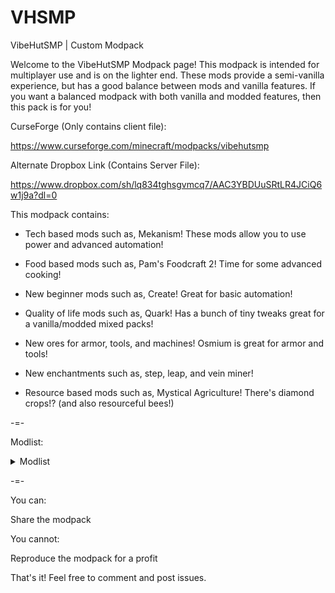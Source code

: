 # VHSMP
VibeHutSMP | Custom Modpack

Welcome to the VibeHutSMP Modpack page! This modpack is intended for multiplayer use and is on the lighter end.
These mods provide a semi-vanilla experience, but has a good balance between mods and vanilla features. If you want a balanced modpack with both vanilla and modded features, then this pack is for you!

CurseForge (Only contains client file): 

https://www.curseforge.com/minecraft/modpacks/vibehutsmp

Alternate Dropbox Link (Contains Server File): 

https://www.dropbox.com/sh/lq834tghsgvmcq7/AAC3YBDUuSRtLR4JCiQ6w1j9a?dl=0

This modpack contains:

- Tech based mods such as, Mekanism! These mods allow you to use power and advanced automation!

- Food based mods such as, Pam's Foodcraft 2! Time for some advanced cooking!

- New beginner mods such as, Create! Great for basic automation!

- Quality of life mods such as, Quark! Has a bunch of tiny tweaks great for a vanilla/modded mixed packs!

- New ores for armor, tools, and machines! Osmium is great for armor and tools!

- New enchantments such as, step, leap, and vein miner!

- Resource based mods such as, Mystical Agriculture! There's diamond crops!? (and also resourceful bees!)

 

-=-

 

Modlist:

<details>
  <summary>Modlist</summary>

  ```
Industrial Agriculture (by ArrowsendGaming)
Just Enough Resources (JER) (by way2muchnoise)
Basic Nether Ores [Forge/Fabric] (by cScotPlay)
PneumaticCraft: Repressurized (by desht_08)
Integrated NBT (by scleox)
RFTools Power (by McJty)
Create (by simibubi)
Hwyla (by TehNut)
EnderTanks (by ShetiPhian)
Thermal Cultivation (by TeamCoFH)
Extra Disks (by MelanX)
Mystical Agradditions (by BlakeBr0)
Simply Jetpacks 2 (by Tomson124)
Plant In A Jar (by cool_mineman)
Health Overlay (by Terrails)
Absent by Design (by Lothrazar)
IAP [Powah] (by ArrowsendGaming)
Morpheus (by Quetzi)
ZeroCore 2 (by ZeroNoRyouki)
Botania (by Vazkii)
QuantumStorage (by GigaBit101)
Step (by ModdingLegacy)
Pam's HarvestCraft 2 - Trees (by pamharvestcraft)
Powah! (by owmii)
Tinkers' Mechworks (by mDiyo)
Pam's HarvestCraft 2 - Food Extended (by pamharvestcraft)
Gaia Dimension (by Squiggly_Androsa)
IAP [Silent's Mechanisms] (by ArrowsendGaming)
Thermal Foundation (by TeamCoFH)
Chlorine (by hanetzer)
Mekanism Additions (by bradyaidanc)
Mekanism (by bradyaidanc)
Ex Nihilo: Sequentia (by NovaMachina)
Mekanism Generators (by bradyaidanc)
Mekanism Tools (by bradyaidanc)
CoFH Core (by TeamCoFH)
Ender Storage 1.8.+ (by covers1624)
Thermal Expansion (by TeamCoFH)
Simply Light (by Flanks255)
RFTools Control (by McJty)
Waystones (by BlayTheNinth)
Ding (by ohaiiChun)
KubeJS Immersive Engineering (by LatvianModder)
Placebo (by Shadows_of_Fire)
FTB Ultimine (by FTB)
JAOPCA (by TheLMiffy1111)
RFTools Builder (by McJty)
Integrated Dynamics (by kroeser)
MixinBootstrap (by LX_Gaming)
Better Advancements (by way2muchnoise)
Integrated Terminals (by kroeser)
Silent Lib (by SilentChaos512)
Flux Networks (by sonar_sonic)
GraveStone Mod (by henkelmax)
Bookshelf (by DarkhaxDev)
Silent Gear (by SilentChaos512)
AIOT Botania (by MelanX)
Eidolon (by elucent_)
Resourceful Bees (by epic_oreo)
Trash Cans (by SuperMartijn642)
Integrated Tunnels (by kroeser)
OpenBlocks Elevator (by vsngarcia)
Extreme Reactors (by ZeroNoRyouki)
Water Strainer (by Ruuubi)
Construction Wand (by ThetaDev)
Waila Harvestability (by squeek502)
AI Improvements (by DarkGuardsman)
RFTools Base (by McJty)
Spartan Weaponry (by ObliviousSpartan)
YUNG's API (Forge) (by YUNGNICKYOUNG)
Light Overlay (Rift/Forge/Fabric) (by shedaniel)
Morph-o-Tool (by Vazkii)
RFTools Storage (by McJty)
Track API (by cam72cam)
Rhino (by LatvianModder)
Carry On (by Tschipp)
IAP [Mekanism] (by ArrowsendGaming)
Sit (by bl4ckscor3)
Refined Storage (by raoulvdberge)
Curious Elytra (Forge) (by TheIllusiveC4)
Chocolate Fix (by AlcatrazEscapee)
JEI Integration (by SnowShock35)
Curios API (Forge) (by TheIllusiveC4)
XNet (by McJty)
Chargers (by GoryMoon)
Immersive Engineering (by BluSunrize)
ConnectedTexturesMod (by tterrag1098)
CraftTweaker (by Jaredlll08)
KubeJS (by LatvianModder)
Einstein's Library (by MincraftEinstein)
Oh The Biomes You'll Go (by AOCAWOL)
Common Capabilities (by kroeser)
YUNG's Better Caves (Forge) (by YUNGNICKYOUNG)
U Team Core (by HyCraftHD)
Macaw's Bridges (by sketch_macaw)
Integrated REST (by kroeser)
Universal Mod Core (by cam72cam)
Quark (by Vazkii)
Industrial Foregoing (by Buuz135)
AutoRegLib (by Vazkii)
Quark Oddities (by Vazkii)
Macaw's Furniture (by sketch_macaw)
Engineer's Decor (by wilechaote)
Paintings ++ (by AbsolemJackdaw)
Architectury API (Forge) (by shedaniel)
McJtyLib (by McJty)
Click Machine (by Shadows_of_Fire)
Mantle (by mDiyo)
Refined Pipes (by raoulvdberge)
Useful Backpacks (by HyCraftHD)
MrCrayfish's Furniture Mod (by MrCrayfish)
Silent's Gems (by SilentChaos512)
Biomes O' Plenty (by Forstride)
Controlling (by Jaredlll08)
Neverdark (by phantasmlix)
Unity: Dark Edition (by theCyanideX)
Better Title Screen (by Girafi)
Blood Magic (by WayofTime)
YUNG's Better Mineshafts (Forge) (by YUNGNICKYOUNG)
Cyclic (by Lothrazar)
Immersive Petroleum (by Flaxbeard)
AttributeFix (by DarkhaxDev)
FerriteCore (by malte0811)
Immersive Railroading (by cam72cam)
IAP [Silent's Gems] (by ArrowsendGaming)
Pickle Tweaks (by BlakeBr0)
AppleSkin (by squeek502)
Craftable Horse Armour & Saddle [CHA&S] (by EwyBoy)
Environmental Tech (by ValkyrieofNight)
[FORGE] Iron Furnaces (by XenoMustache)
Just Enough Items (JEI) (by mezz)
Iron Chests (by ProgWML6)
Lollipop (by owmii)
IAP [Industrial Foregoing] (by ArrowsendGaming)
Cloth Config API (Forge) (by shedaniel)
ValkyrieLib (by ValkyrieofNight)
Macaw's Windows (by sketch_macaw)
Inventory Tweaks Renewed (by David1544)
Caelus API (Forge) (by TheIllusiveC4)
Overloaded Armor Bar (by tfarecnim)
Silent's Mechanisms (by SilentChaos512)
ReAuth (by TechnicianLP)
Patchouli (by Vazkii)
Thermal Innovation (by TeamCoFH)
Charm Reforged (by svenhjol)
RandomPatches (Forge) (by TheRandomLabs)
Applied Energistics 2 (by AlgorithmX2)
DataFixerSlayer (improves RAM usage) (by Vazkii)
Leap (by ModdingLegacy)
ShetiPhianCore (by ShetiPhian)
Macaw's Doors (by sketch_macaw)
Mystical Agriculture (by BlakeBr0)
Performant (by someaddon)
Pam's HarvestCraft 2 - Crops (by pamharvestcraft)
Macaw's Trapdoors (by sketch_macaw)
Inventory Pets (by Purplicious_Cow_)
Environmental Core (by ValkyrieofNight)
Dark Utilities (by DarkhaxDev)
ObserverLib (by HellFirePvP)
Pam's HarvestCraft 2 - Food Core (by pamharvestcraft)
Runelic (by DarkhaxDev)
RFTools Utility (by McJty)
Extended Crafting (by BlakeBr0)
TipTheScales (by Jaredlll08)
Chicken Chunks 1.8.+ (by covers1624)
Valhelsia Structures (by ValhelsiaTeam)
Server Tab Info (by black_dog20)
Decorative Blocks (by stohun)
Toast Control (by Shadows_of_Fire)
Refined Storage Addons (by raoulvdberge)
Titanium (by hrznstudio)
Cyclops Core (by kroeser)
Mouse Tweaks (by YaLTeR)
Vein Mining (Forge) (by TheIllusiveC4)
Storage Drawers (by Texelsaur)
Chisels & Bits (by AlgorithmX2)
Clumps (by Jaredlll08)
Immersive Posts (by TwistedGate)
Integrated Crafting (by kroeser)
More Ores In ONE (by KG20)
Useful Slime (by MincraftEinstein)
EzZoom (by JTK222)
OldJavaWarning (by DarkhaxDev)
Cucumber Library (by BlakeBr0)
TrashSlot (by BlayTheNinth)
CodeChicken Lib 1.8.+ (by covers1624)
XNet Gases (by Terrails)
JourneyMap (by techbrew)
Nature's Compass (by Chaosyr)
The Undergarden (by Quek04)
Neat (by Vazkii)
NetherPortalFix (by BlayTheNinth)
Astral Sorcery (by HellFirePvP)
JEITweaker (by Jaredlll08)
Uppers (by vadis365)
Engineer's Tools (by wilechaote)
```
</details>

-=-

 

You can:

Share the modpack

 

You cannot:

Reproduce the modpack for a profit

 

That's it! Feel free to comment and post issues.
